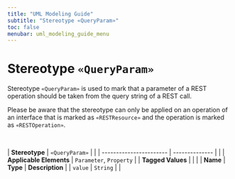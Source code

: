 ```yaml
---
title: "UML Modeling Guide"
subtitle: "Stereotype «QueryParam»"
toc: false
menubar: uml_modeling_guide_menu
---
```


# Stereotype `«QueryParam»`
Stereotype `«QueryParam»` is used to mark that a parameter of a REST operation should be taken from the query string of a REST call. 

Please be aware that the stereotype can only be applied on an operation of an interface that is marked as `«RESTResource»` and the operation is marked as `«RESTOperation»`.

<br>

| **Stereotype**          | `«QueryParam»` | |
| ----------------------- | -------------- | |
| **Applicable Elements** | `Parameter`, `Property`        |
| **Tagged Values**       |                       |                                                                                                                                                                                                          |
| **Name**                | **Type**              | **Description**                                                                                                                                                                                          |
| `value`   | `String` |  |


    